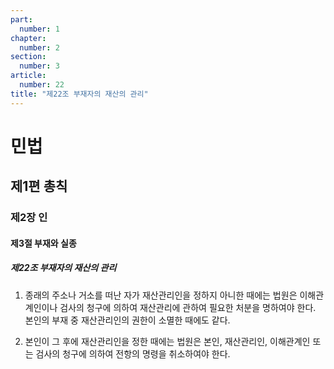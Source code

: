 ```yaml
---
part:
  number: 1
chapter:
  number: 2
section:
  number: 3
article:
  number: 22
title: "제22조 부재자의 재산의 관리"
---
```

# 민법

## 제1편 총칙

### 제2장 인

#### 제3절 부재와 실종

##### 제22조 부재자의 재산의 관리

1. 종래의 주소나 거소를 떠난 자가 재산관리인을 정하지 아니한 때에는 법원은 이해관계인이나 검사의 청구에 의하여 재산관리에 관하여 필요한 처분을 명하여야 한다. 본인의 부재 중 재산관리인의 권한이 소멸한 때에도 같다.

2. 본인이 그 후에 재산관리인을 정한 때에는 법원은 본인, 재산관리인, 이해관계인 또는 검사의 청구에 의하여 전항의 명령을 취소하여야 한다.
